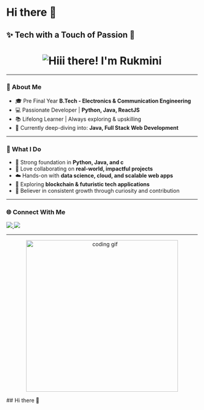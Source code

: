 # Hi there 👋  

## ✨ Tech with a Touch of Passion 💙  

<h1 align="center">
  <img src="https://readme-typing-svg.demolab.com?font=Fira+Code&size=25&pause=1000&center=true&vCenter=true&color=FF69B4&width=435&lines=Hi+there%2C+I'm+Rukmini" alt="Hiii there! I'm Rukmini" />
</h1>

---

### 🌸 About Me  
- 🎓 Pre Final Year **B.Tech - Electronics & Communication Engineering**  
- 💻 Passionate Developer | **Python, Java, ReactJS**  
- 📚 Lifelong Learner | Always exploring & upskilling  
- 🔎 Currently deep-diving into: **Java, Full Stack Web Development**  

---

### 🚀 What I Do  
- 🧠 Strong foundation in **Python, Java, and c**  
- 🤝 Love collaborating on **real-world, impactful projects**  
- ☁️ Hands-on with **data science, cloud, and scalable web apps**  
- 🔗 Exploring **blockchain & futuristic tech applications**  
- 🌱 Believer in consistent growth through curiosity and contribution  

---

### 🌐 Connect With Me  

<p align="left">
  <a href="https://www.linkedin.com/in/rukmini-villa-0a8556293/" target="_blank">
    <img src="https://img.shields.io/badge/LinkedIn-Connect-blue?style=for-the-badge&logo=linkedin" />
  </a>
  <a href="mailto:rukminivilla9@gmail.com">
    <img src="https://img.shields.io/badge/Gmail-rukminivilla9@gmail.com-red?style=for-the-badge&logo=gmail" />
  </a>
</p>

---

<p align="center">
  <img src="https://media.giphy.com/media/L1R1tvI9svkIWwpVYr/giphy.gif" width="400" alt="coding gif"/>
</p>
## Hi there 👋

<!--
**Rukminivilla/Rukminivilla** is a ✨ _special_ ✨ repository because its `README.md` (this file) appears on your GitHub profile.

Here are some ideas to get you started:

- 🔭 I’m currently working on ...
- 🌱 I’m currently learning ...
- 👯 I’m looking to collaborate on ...
- 🤔 I’m looking for help with ...
- 💬 Ask me about ...
- 📫 How to reach me: ...
- 😄 Pronouns: ...
- ⚡ Fun fact: ...
-->
